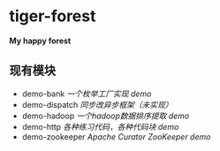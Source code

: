 # tiger-forest

**My happy forest**

## 现有模块

* demo-bank *一个枚举工厂实现 demo*
* demo-dispatch *同步改异步框架（未实现）*
* demo-hadoop *一个hadoop数据排序提取 demo*
* demo-http *各种练习代码，各种代码块 demo*
* demo-zookeeper *Apache Curator ZooKeeper demo*

